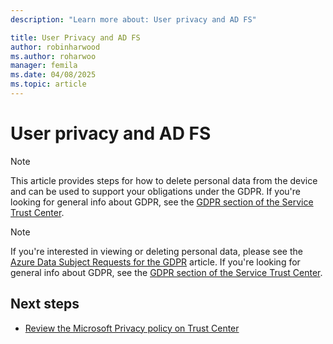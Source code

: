 ```yaml
---
description: "Learn more about: User privacy and AD FS"

title: User Privacy and AD FS
author: robinharwood
ms.author: roharwoo
manager: femila
ms.date: 04/08/2025
ms.topic: article
---
```

# User privacy and AD FS



>[!Note]
> This article provides steps for how to delete personal data from the device and can be used to support your obligations under the GDPR. If you're looking for general info about GDPR, see the [GDPR section of the Service Trust Center](https://www.microsoft.com/TrustCenter/Privacy/gdpr/default.aspx).

>[!Note]
>If you're interested in viewing or deleting personal data, please see the [Azure Data Subject Requests for the GDPR](/microsoft-365/compliance/gdpr-dsr-azure) article. If you're looking for general info about GDPR, see the [GDPR section of the Service Trust Center](https://www.microsoft.com/TrustCenter/Privacy/gdpr/default.aspx).

## Next steps
* [Review the Microsoft Privacy policy on Trust Center](https://www.microsoft.com/trustcenter)


